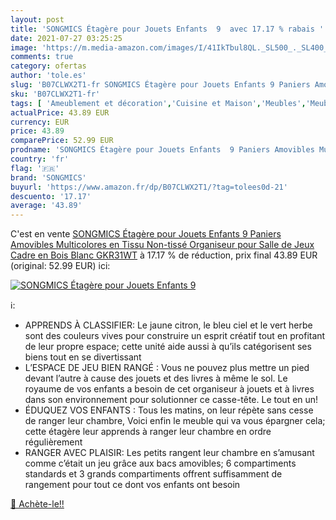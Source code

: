 ```yaml
---
layout: post
title: 'SONGMICS Étagère pour Jouets Enfants  9  avec 17.17 % rabais '
date: 2021-07-27 03:25:25
image: 'https://m.media-amazon.com/images/I/41IkTbul8QL._SL500_._SL400_.jpg'
comments: true
category: ofertas
author: 'tole.es'
slug: 'B07CLWX2T1-fr SONGMICS Étagère pour Jouets Enfants 9 Paniers Amovibles...'
sku: 'B07CLWX2T1-fr'
tags: [ 'Ameublement et décoration','Cuisine et Maison','Meubles','Meubles de chambre denfant','songmics','Étagères pour enfants', ]
actualPrice: 43.89 EUR
currency: EUR
price: 43.89
comparePrice: 52.99 EUR
prodname: 'SONGMICS Étagère pour Jouets Enfants  9 Paniers Amovibles Multicolores en Tissu Non-tissé  Organiseur  pour Salle de Jeux  Cadre en Bois  Blanc GKR31WT'
country: 'fr'
flag: '🇫🇷'
brand: 'SONGMICS'
buyurl: 'https://www.amazon.fr/dp/B07CLWX2T1/?tag=tolees0d-21'
descuento: '17.17'
average: '43.89'
---
```


C'est en vente [SONGMICS Étagère pour Jouets Enfants  9 Paniers Amovibles Multicolores en Tissu Non-tissé  Organiseur  pour Salle de Jeux  Cadre en Bois  Blanc GKR31WT](https://www.amazon.fr/dp/B07CLWX2T1/?tag=tolees0d-21)  à  17.17 % de réduction, prix final  43.89 EUR (original: 52.99 EUR) ici:

[![SONGMICS Étagère pour Jouets Enfants  9 ](https://m.media-amazon.com/images/I/41IkTbul8QL._SL500_._SL400_.jpg)](https://www.amazon.fr/dp/B07CLWX2T1/?tag=tolees0d-21)

ℹ️:

- APPRENDS À CLASSIFIER: Le jaune citron, le bleu ciel et le vert herbe sont des couleurs vives pour construire un esprit créatif tout en profitant de leur propre espace; cette unité aide aussi à qu’ils catégorisent ses biens tout en se divertissant
- L’ESPACE DE JEU BIEN RANGÉ : Vous ne pouvez plus mettre un pied devant l’autre à cause des jouets et des livres à même le sol. Le royaume de vos enfants a besoin de cet organiseur à jouets et à livres dans son environnement pour solutionner ce casse-tête. Le tout en un!
- ÉDUQUEZ VOS ENFANTS : Tous les matins, on leur répète sans cesse de ranger leur chambre, Voici enfin le meuble qui va vous épargner cela; cette étagère leur apprends à ranger leur chambre en ordre régulièrement
- RANGER AVEC PLAISIR: Les petits rangent leur chambre en s’amusant comme c’était un jeu grâce aux bacs amovibles; 6 compartiments standards et 3 grands compartiments offrent suffisamment de rangement pour tout ce dont vos enfants ont besoin

[🛒 Achète-le!!](https://www.amazon.fr/dp/B07CLWX2T1/?tag=tolees0d-21)
